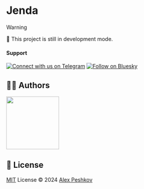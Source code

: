 # Jenda

> [!WARNING]
> 🚧 This project is still in development mode.

#### **Support**

[![Connect with us on Telegram](https://img.shields.io/badge/connect-Telegram-2CA5E0?logo=telegram)](https://t.me/youngjuicycashrussia) [![Follow on Bluesky](https://img.shields.io/badge/follow-Bluesky-0085ff?logo=bluesky)]([https://github.com/hoppscotch/hoppscotch/discussions](https://bsky.app/profile/alexpeshkov.bsky.social))

## 👨‍💻 Authors

<a href="https://github.com/mnenie/jenda/graphs/contributors">
  <img src="https://contrib.rocks/image?repo=mnenie/jenda" style="width: 140px" />
</a>

## 📄 License

[MIT](./LICENSE) License © 2024 [Alex Peshkov](https://github.com/mnenie)

